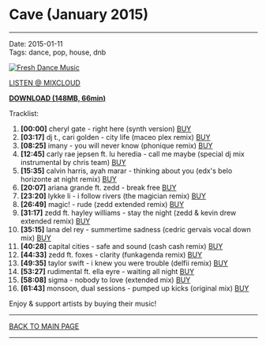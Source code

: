 # Cave (January 2015)

----

Date: 2015-01-11    
Tags: dance, pop, house, dnb    

[![Fresh Dance Music](https://drive.google.com/uc?export=download&id=0B8ZWtaisj528SzZlNEhYM3dxMGc)](https://drive.google.com/uc?export=download&id=0B8ZWtaisj528OTFSUzRKWndPV2s)

[LISTEN @ MIXCLOUD](http://www.mixcloud.com/FreshDanceMusic/cave-january-2015/)

[**DOWNLOAD (148MB, 66min)**](https://drive.google.com/uc?export=download&id=0B8ZWtaisj528OTFSUzRKWndPV2s)

Tracklist:  

01. **[00:00]** cheryl gate - right here (synth version)
<a href="https://itunes.apple.com/pl/album/right-here-synth-version/id899584949?i=899585029" target="_blank">BUY</a>
02. **[03:17]** dj t., cari golden - city life (maceo plex remix)
<a href="https://itunes.apple.com/pl/album/city-life-maceo-plex-remix/id551903923?i=551904297" target="_blank">BUY</a>
03. **[08:25]** imany - you will never know (phonique remix)
<a href="https://pro.beatport.com/track/you-will-never-know-phonique-remix/4431242" target="_blank">BUY</a>
04. **[12:45]** carly rae jepsen ft. lu heredia - call me maybe (special dj mix instrumental by chris team)
<a href="https://itunes.apple.com/pl/album/call-me-maybe-special-dj-mix/id781492794?i=781496106" target="_blank">BUY</a>
05. **[15:35]** calvin harris, ayah marar - thinking about you (edx's belo horizonte at night remix)
<a href="https://itunes.apple.com/pl/album/thinking-about-you-feat.-ayah/id826674270?i=826674300" target="_blank">BUY</a>
06. **[20:07]** ariana grande ft. zedd - break free
<a href="https://itunes.apple.com/pl/album/break-free-feat.-zedd/id894161577?i=894163024" target="_blank">BUY</a>
07. **[23:20]** lykke li - i follow rivers (the magician remix)
<a href="https://itunes.apple.com/pl/album/i-follow-rivers-magician-remix/id471141800?i=471141801" target="_blank">BUY</a>
08. **[26:49]** magic! - rude (zedd extended remix)
<a href="https://pro.beatport.com/track/rude-zedd-extended-remix/5787634" target="_blank">BUY</a>
09. **[31:17]** zedd ft. hayley williams - stay the night (zedd & kevin drew extended remix)
<a href="https://pro.beatport.com/release/stay-the-night-feat-hayley-williams-of-paramore-zedd-and-kevin-drew-extended-remix/1227753" target="_blank">BUY</a>
10. **[35:15]** lana del rey - summertime sadness (cedric gervais vocal down mix)
<a href="https://pro.beatport.com/track/summertime-sadness-cedric-gervais-vocal-down-mix/5738904" target="_blank">BUY</a>
11. **[40:28]** capital cities - safe and sound (cash cash remix)
<a href="https://pro.beatport.com/track/safe-and-sound-cash-cash-remix/4451498" target="_blank">BUY</a>
12. **[44:33]** zedd ft. foxes - clarity (funkagenda remix)
<a href="https://pro.beatport.com/track/clarity-feat-foxes-funkagenda-remix/4163942" target="_blank">BUY</a>
13. **[49:35]** taylor swift - i knew you were trouble (delfii remix)
<a href="https://pro.beatport.com/track/i-knew-you-were-trouble-delfii-remix/4556741" target="_blank">BUY</a>
14. **[53:27]** rudimental ft. ella eyre - waiting all night
<a href="https://pro.beatport.com/track/waiting-all-night-feat-ella-eyre/4732962" target="_blank">BUY</a>
15. **[58:08]** sigma - nobody to love (extended mix)
<a href="https://pro.beatport.com/release/nobody-to-love-extended-mix/1276744" target="_blank">BUY</a>
16. **[61:43]** monsoon, dual sessions - pumped up kicks (original mix)
<a href="https://pro.beatport.com/track/pumped-up-kicks-original-mix/6008937" target="_blank">BUY</a>

Enjoy & support artists by buying their music!

----

[BACK TO MAIN PAGE](../README.md)

----
